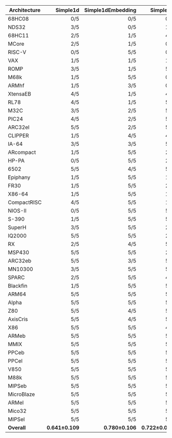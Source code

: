 | Architecture | Simple1d | Simple1dEmbedding | Simple2d | Simple2dEmbedding | ResNet50 | ResNet50Embedding |
| ------------ | ------------: | ------------: | ------------: | ------------: | ------------: | ------------: |
| 68HC08 | 0/5 | 0/5 | 0/5 | 1/5 | 0/5 | 0/5 |
| NDS32 | 3/5 | 0/5 | 1/5 | 0/5 | 2/5 | 0/5 |
| 68HC11 | 2/5 | 1/5 | 4/5 | 0/5 | 0/5 | 1/5 |
| MCore | 2/5 | 1/5 | 0/5 | 1/5 | 4/5 | 2/5 |
| RISC-V | 0/5 | 5/5 | 0/5 | 3/5 | 2/5 | 1/5 |
| VAX | 1/5 | 1/5 | 1/5 | 2/5 | 5/5 | 2/5 |
| ROMP | 3/5 | 1/5 | 5/5 | 0/5 | 5/5 | 0/5 |
| M68k | 1/5 | 5/5 | 0/5 | 5/5 | 0/5 | 5/5 |
| ARMhf | 1/5 | 3/5 | 0/5 | 4/5 | 3/5 | 5/5 |
| XtensaEB | 4/5 | 1/5 | 4/5 | 1/5 | 2/5 | 5/5 |
| RL78 | 4/5 | 1/5 | 5/5 | 1/5 | 5/5 | 1/5 |
| M32C | 3/5 | 2/5 | 5/5 | 2/5 | 5/5 | 1/5 |
| PIC24 | 4/5 | 2/5 | 5/5 | 1/5 | 5/5 | 2/5 |
| ARC32el | 5/5 | 2/5 | 5/5 | 2/5 | 5/5 | 1/5 |
| CLIPPER | 1/5 | 4/5 | 4/5 | 4/5 | 4/5 | 3/5 |
| IA-64 | 3/5 | 3/5 | 5/5 | 1/5 | 5/5 | 3/5 |
| ARcompact | 1/5 | 5/5 | 2/5 | 5/5 | 2/5 | 5/5 |
| HP-PA | 0/5 | 5/5 | 2/5 | 5/5 | 3/5 | 5/5 |
| 6502 | 5/5 | 4/5 | 5/5 | 2/5 | 2/5 | 2/5 |
| Epiphany | 1/5 | 5/5 | 1/5 | 5/5 | 3/5 | 5/5 |
| FR30 | 1/5 | 5/5 | 2/5 | 5/5 | 2/5 | 5/5 |
| X86-64 | 1/5 | 5/5 | 1/5 | 5/5 | 4/5 | 5/5 |
| CompactRISC | 4/5 | 5/5 | 1/5 | 5/5 | 1/5 | 5/5 |
| NIOS-II | 0/5 | 5/5 | 5/5 | 5/5 | 2/5 | 4/5 |
| S-390 | 1/5 | 5/5 | 5/5 | 5/5 | 1/5 | 5/5 |
| SuperH | 3/5 | 5/5 | 2/5 | 5/5 | 2/5 | 5/5 |
| IQ2000 | 5/5 | 5/5 | 2/5 | 5/5 | 2/5 | 4/5 |
| RX | 2/5 | 4/5 | 5/5 | 3/5 | 5/5 | 4/5 |
| MSP430 | 5/5 | 5/5 | 2/5 | 5/5 | 2/5 | 5/5 |
| ARC32eb | 5/5 | 3/5 | 5/5 | 4/5 | 5/5 | 2/5 |
| MN10300 | 3/5 | 5/5 | 5/5 | 5/5 | 5/5 | 3/5 |
| SPARC | 2/5 | 5/5 | 4/5 | 5/5 | 5/5 | 5/5 |
| Blackfin | 1/5 | 5/5 | 5/5 | 5/5 | 5/5 | 5/5 |
| ARM64 | 5/5 | 5/5 | 5/5 | 5/5 | 2/5 | 5/5 |
| Alpha | 5/5 | 5/5 | 5/5 | 4/5 | 4/5 | 5/5 |
| Z80 | 5/5 | 4/5 | 5/5 | 5/5 | 5/5 | 5/5 |
| AxisCris | 5/5 | 4/5 | 5/5 | 5/5 | 5/5 | 5/5 |
| X86 | 5/5 | 5/5 | 4/5 | 5/5 | 5/5 | 5/5 |
| ARMeb | 5/5 | 5/5 | 5/5 | 5/5 | 5/5 | 5/5 |
| MMIX | 5/5 | 5/5 | 5/5 | 5/5 | 5/5 | 5/5 |
| PPCeb | 5/5 | 5/5 | 5/5 | 5/5 | 5/5 | 5/5 |
| PPCel | 5/5 | 5/5 | 5/5 | 5/5 | 5/5 | 5/5 |
| V850 | 5/5 | 5/5 | 5/5 | 5/5 | 5/5 | 5/5 |
| M88k | 5/5 | 5/5 | 5/5 | 5/5 | 5/5 | 5/5 |
| MIPSeb | 5/5 | 5/5 | 5/5 | 5/5 | 5/5 | 5/5 |
| MicroBlaze | 5/5 | 5/5 | 5/5 | 5/5 | 5/5 | 5/5 |
| ARMel | 5/5 | 5/5 | 5/5 | 5/5 | 5/5 | 5/5 |
| Mico32 | 5/5 | 5/5 | 5/5 | 5/5 | 5/5 | 5/5 |
| MIPSel | 5/5 | 5/5 | 5/5 | 5/5 | 5/5 | 5/5 |
| **Overall** | **0.641±0.109** | **0.780±0.106** | **0.722±0.084** | **0.759±0.134** | **0.731±0.087** | **0.759±0.100** |
